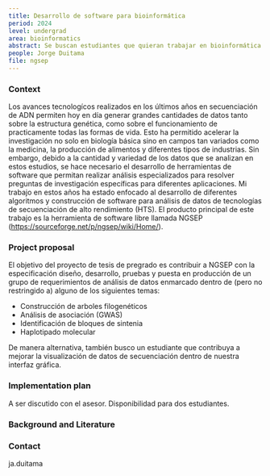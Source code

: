 ```yaml
---
title: Desarrollo de software para bioinformática
period: 2024
level: undergrad
area: bioinformatics
abstract: Se buscan estudiantes que quieran trabajar en bioinformática contribuyendo de diferentes maneras con el desarrollo del software NGSEP 
people: Jorge Duitama
file: ngsep
---
```


### Context

Los avances tecnologícos realizados en los últimos años en secuenciación de ADN permiten hoy en día generar grandes cantidades de datos tanto sobre la estructura genética, como sobre el funcionamiento de practicamente todas las formas de vida. Esto ha permitido acelerar la investigación no solo en biología básica sino en campos tan variados como la medicina, la producción de alimentos y diferentes tipos de industrias. Sin embargo, debido a la cantidad y variedad de los datos que se analizan en estos estudios, se hace necesario el desarrollo de herramientas de software que permitan realizar análisis especializados para resolver preguntas de investigación específicas para diferentes aplicaciones. Mi trabajo en estos años ha estado enfocado al desarrollo de diferentes algoritmos y construcción de software para análisis de datos de tecnologías de secuenciación de alto rendimiento (HTS). El producto principal de este trabajo es la herramienta de software libre llamada NGSEP (https://sourceforge.net/p/ngsep/wiki/Home/).

### Project proposal

El objetivo del proyecto de tesis de pregrado es contribuir a NGSEP con la especificación diseño, desarrollo, pruebas y puesta en producción de un grupo de requerimientos de análisis de datos enmarcado dentro de (pero no restringido a) alguno de los siguientes temas:

- Construcción de arboles filogenéticos
- Análisis de asociación (GWAS)
- Identificación de bloques de sintenia
- Haplotipado molecular

De manera alternativa, también busco un estudiante que contribuya a mejorar la visualización de datos de secuenciación dentro de nuestra interfaz gráfica.

### Implementation plan

A ser discutido con el asesor.
Disponibilidad para dos estudiantes.

### Background and Literature

### Contact

ja.duitama
